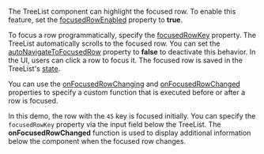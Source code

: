 The TreeList component can highlight the focused row. To enable this feature, set the [focusedRowEnabled](/Documentation/ApiReference/UI_Components/dxTreeList/Configuration/#focusedRowEnabled) property to **true**.
<!--split-->

To focus a row programmatically, specify the [focusedRowKey](/Documentation/ApiReference/UI_Components/dxTreeList/Configuration/#focusedRowKey) property. The TreeList automatically scrolls to the focused row. You can set the [autoNavigateToFocusedRow](/Documentation/ApiReference/UI_Components/dxTreeList/Configuration/#autoNavigateToFocusedRow) property to **false** to deactivate this behavior. In the UI, users can click a row to focus it. The focused row is saved in the TreeList's [state](/Documentation/ApiReference/UI_Components/dxTreeList/Configuration/stateStoring/).

You can use the [onFocusedRowChanging](/Documentation/ApiReference/UI_Components/dxTreeList/Configuration/#onFocusedRowChanging) and [onFocusedRowChanged](/Documentation/ApiReference/UI_Components/dxTreeList/Configuration/#onFocusedRowChanged) properties to specify a custom function that is executed before or after a row is focused.

In this demo, the row with the `45` key is focused initially. You can specify the `focusedRowKey` property via the input field below the TreeList. The **onFocusedRowChanged** function is used to display additional information below the component when the focused row changes.
